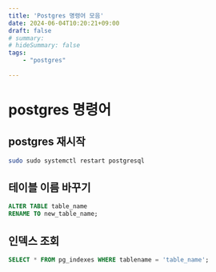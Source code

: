 ```yaml
---
title: 'Postgres 명령어 모음'
date: 2024-06-04T10:20:21+09:00
draft: false
# summary:
# hideSummary: false
tags:
    - "postgres"
    
---
```


# postgres 명령어

## postgres 재시작

```bash
sudo sudo systemctl restart postgresql
```

## 테이블 이름 바꾸기

```sql title:"change table name"
ALTER TABLE table_name
RENAME TO new_table_name;
```

## 인덱스 조회

```sql title:"select index"
SELECT * FROM pg_indexes WHERE tablename = 'table_name';
```


